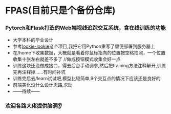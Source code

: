 # FPAS(目前只是个备份仓库)
### Pytorch和Flask打造的Web端视线追踪交互系统，含在线训练的功能
- 大学本科的毕业设计
- 参考[lookie-lookie](https://github.com/lnkDrop/lookie-lookie)这个项目,我把它用Python重写了顺便部署到服务器上
- 在/home下收集数据，大概就是看着你鼠标指向的位置按空格拍照，一个位置收集十张左右就差不多了 //做成按钮模式收集会好一点
- 训练这块还没做成接口，得去后台手动调参,然后把training方法注释解开,训练完再注释掉……有时间补坑
- 训练完后去/learn试试吧,模型比较简单,9个交互点的情况下应该还是良好的
- 前端美化没什么设计思路,求助
- ——待续——


### 欢迎各路大佬提供脑洞:ear:
